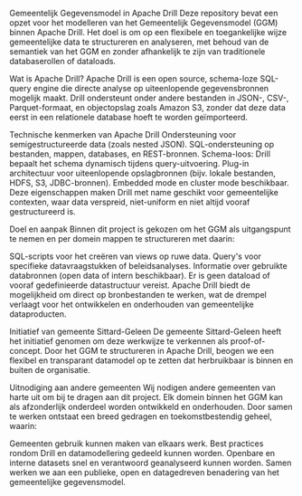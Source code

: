Gemeentelijk Gegevensmodel in Apache Drill
Deze repository bevat een opzet voor het modelleren van het Gemeentelijk Gegevensmodel (GGM) binnen Apache Drill. Het doel is om op een flexibele en toegankelijke wijze gemeentelijke data te structureren en analyseren, met behoud van de semantiek van het GGM en zonder afhankelijk te zijn van traditionele databaserollen of dataloads.

Wat is Apache Drill?
Apache Drill is een open source, schema-loze SQL-query engine die directe analyse op uiteenlopende gegevensbronnen mogelijk maakt. Drill ondersteunt onder andere bestanden in JSON-, CSV-, Parquet-formaat, en objectopslag zoals Amazon S3, zonder dat deze data eerst in een relationele database hoeft te worden geïmporteerd.

Technische kenmerken van Apache Drill
Ondersteuning voor semigestructureerde data (zoals nested JSON).
SQL-ondersteuning op bestanden, mappen, databases, en REST-bronnen.
Schema-loos: Drill bepaalt het schema dynamisch tijdens query-uitvoering.
Plug-in architectuur voor uiteenlopende opslagbronnen (bijv. lokale bestanden, HDFS, S3, JDBC-bronnen).
Embedded mode en cluster mode beschikbaar.
Deze eigenschappen maken Drill met name geschikt voor gemeentelijke contexten, waar data verspreid, niet-uniform en niet altijd vooraf gestructureerd is.

Doel en aanpak
Binnen dit project is gekozen om het GGM als uitgangspunt te nemen en per domein mappen te structureren met daarin:

SQL-scripts voor het creëren van views op ruwe data.
Query's voor specifieke datavraagstukken of beleidsanalyses.
Informatie over gebruikte databronnen (open data of intern beschikbaar).
Er is geen dataload of vooraf gedefinieerde datastructuur vereist. Apache Drill biedt de mogelijkheid om direct op bronbestanden te werken, wat de drempel verlaagt voor het ontwikkelen en onderhouden van gemeentelijke dataproducten.

Initiatief van gemeente Sittard-Geleen
De gemeente Sittard-Geleen heeft het initiatief genomen om deze werkwijze te verkennen als proof-of-concept. Door het GGM te structureren in Apache Drill, beogen we een flexibel en transparant datamodel op te zetten dat herbruikbaar is binnen en buiten de organisatie.

Uitnodiging aan andere gemeenten
Wij nodigen andere gemeenten van harte uit om bij te dragen aan dit project. Elk domein binnen het GGM kan als afzonderlijk onderdeel worden ontwikkeld en onderhouden. Door samen te werken ontstaat een breed gedragen en toekomstbestendig geheel, waarin:

Gemeenten gebruik kunnen maken van elkaars werk.
Best practices rondom Drill en datamodellering gedeeld kunnen worden.
Openbare en interne datasets snel en verantwoord geanalyseerd kunnen worden.
Samen werken we aan een publieke, open en datagedreven benadering van het gemeentelijke gegevensmodel.
